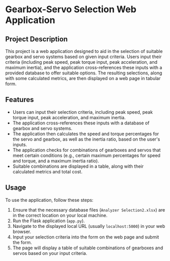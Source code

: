 # Gearbox-Servo Selection Web Application

## Project Description

This project is a web application designed to aid in the selection of suitable gearbox and servo systems based on given input criteria. Users input their criteria (including peak speed, peak torque input, peak acceleration, and maximum inertia), and the application cross-references these inputs with a provided database to offer suitable options. The resulting selections, along with some calculated metrics, are then displayed on a web page in tabular form.

## Features

- Users can input their selection criteria, including peak speed, peak torque input, peak acceleration, and maximum inertia.
- The application cross-references these inputs with a database of gearbox and servo systems.
- The application then calculates the speed and torque percentages for the servo and gearbox, as well as the inertia ratio, based on the user's inputs.
- The application checks for combinations of gearboxes and servos that meet certain conditions (e.g., certain maximum percentages for speed and torque, and a maximum inertia ratio).
- Suitable combinations are displayed in a table, along with their calculated metrics and total cost.

## Usage

To use the application, follow these steps:

1. Ensure that the necessary database files (`Analyzer Selection2.xlsx`) are in the correct location on your local machine.
2. Run the Flask application (`app.py`).
3. Navigate to the displayed local URL (usually `localhost:5000`) in your web browser.
4. Input your selection criteria into the form on the web page and submit the form.
5. The page will display a table of suitable combinations of gearboxes and servos based on your input criteria.
